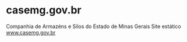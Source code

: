casemg.gov.br
===========
Companhia de Armazéns e Silos do Estado de Minas Gerais
Site estático www.casemg.gov.br
